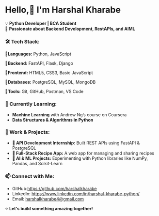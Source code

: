 # Hello,👋 I'm Harshal Kharabe  

💡 **Python Developer | BCA Student**  
🚀 **Passionate about Backend Development, RestAPIs, and AIML**  

### 🛠 Tech Stack:
**🔹Languages:** Python, JavaScript 

**🔹Backend:** FastAPI, Flask, Django

**🔹Frontend:** HTML5, CSS3, Basic JavaScript  

**🔹Databases:** PostgreSQL, MySQL, MongoDB  

**🔹Tools:** Git, GitHub, Postman, VS Code  

### 🌱 Currently Learning:
- **Machine Learning** with Andrew Ng’s course on Coursera  
- **Data Structures & Algorithms in Python**  

### 💼 Work & Projects:
- **🔹 API Development Internship:** Built REST APIs using FastAPI & PostgreSQL  
- **🔹 Full-Stack Recipe App:** A web app for managing and sharing recipes  
- **🔹 AI & ML Projects:** Experimenting with Python libraries like NumPy, Pandas, and Scikit-Learn  

### 📫 Connect with Me:
- GitHub:https://github.com/harshalkharabe
- LinkedIn: https://www.linkedin.com/in/harshal-kharabe-python/
- Email: harshalkharabe4@gmail.com

⭐ **Let's build something amazing together!**  
